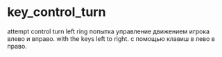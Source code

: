 # key_control_turn
 attempt control turn left ring 
попытка управление движением игрока влево и вправо.
with the keys left to right.
с помощью клавиш в лево в право.
